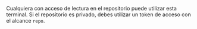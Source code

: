 Cualquiera con acceso de lectura en el repositorio puede utilizar esta terminal. Si el repositorio es privado, debes utilizar un token de acceso con el alcance `repo`.